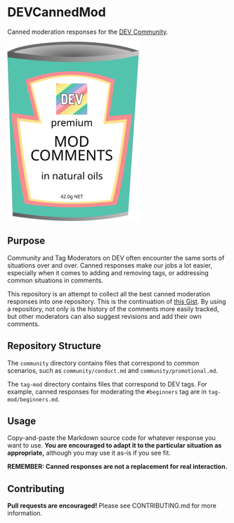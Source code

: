 # DEVCannedMod

Canned moderation responses for the [DEV Community](https://dev.to/).

<img src=https://github.com/CodeMouse92/DEVCannedMod/blob/master/DEVCannedComments.svg width=300vw/>

## Purpose

Community and Tag Moderators on DEV often encounter the same sorts of situations over and over. Canned responses make our jobs a lot easier, especially when it comes to adding and removing tags, or addressing common situations in comments.

This repository is an attempt to collect all the best canned moderation responses into one repository. This is the continuation of [this Gist](https://gist.github.com/CodeMouse92/97f92e12dfa6d766069ad0ccb87e827c). By using a repository, not only is the history of the comments more easily tracked, but other moderators can also suggest revisions and add their own comments.

## Repository Structure

The `community` directory contains files that correspond to common scenarios, such as `community/conduct.md` and `community/promotional.md`.

The `tag-mod` directory contains files that correspond to DEV tags. For example, canned responses for moderating the `#beginners` tag are in `tag-mod/beginners.md`.

## Usage

Copy-and-paste the Markdown source code for whatever response you want to use. **You are encouraged to adapt it to the particular situation as appropriate,** although you may use it as-is if you see fit.

**REMEMBER: Canned responses are not a replacement for real interaction.**

## Contributing

**Pull requests are encouraged!** Please see CONTRIBUTING.md for more information.
